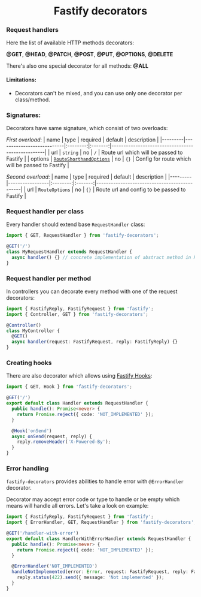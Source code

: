 <h1 style="text-align: center">Fastify decorators</h1>

### Request handlers

Here the list of available HTTP methods decorators:

**@GET**, **@HEAD**, **@PATCH**, **@POST**, **@PUT**, **@OPTIONS**, **@DELETE**

There's also one special decorator for all methods: **@ALL**

#### Limitations:

- Decorators can't be mixed, and you can use only one decorator per class/method.

### Signatures:

Decorators have same signature, which consist of two overloads:

_First overload_:
| name | type | required | default | description |
|---------|---------------------------|:--------:|:-------:|--------------------------------------------------|
| url | `string` | no | `/` | Route url which will be passed to Fastify |
| options | [`RouteShorthandOptions`] | no | `{}` | Config for route which will be passed to Fastify |

_Second overload_:
| name | type | required | default | description |
|---------|-----------------|:--------:|:-------:|----------------------------------------------|
| url | `RouteOptions` | no | `{}` | Route url and config to be passed to Fastify |

### Request handler per class

Every handler should extend base `RequestHandler` class:

```ts
import { GET, RequestHandler } from 'fastify-decorators';

@GET('/')
class MyRequestHandler extends RequestHandler {
  async handler() {} // concrete implementation of abstract method in RequestHandler
}
```

### Request handler per method

In controllers you can decorate every method with one of the request decorators:

```ts
import { FastifyReply, FastifyRequest } from 'fastify';
import { Controller, GET } from 'fastify-decorators';

@Controller()
class MyController {
  @GET()
  async handler(request: FastifyRequest, reply: FastifyReply) {}
}
```

### Creating hooks

There are also decorator which allows using [Fastify Hooks]:

```ts
import { GET, Hook } from 'fastify-decorators';

@GET('/')
export default class Handler extends RequestHandler {
  public handle(): Promise<never> {
    return Promise.reject({ code: 'NOT_IMPLEMENTED' });
  }

  @Hook('onSend')
  async onSend(request, reply) {
    reply.removeHeader('X-Powered-By');
  }
}
```

### Error handling

`fastify-decorators` provides abilities to handle error with `@ErrorHandler` decorator.

Decorator may accept error code or type to handle or be empty which means will handle all errors. Let's take a look on example:

```ts
import { FastifyReply, FastifyRequest } from 'fastify';
import { ErrorHandler, GET, RequestHandler } from 'fastify-decorators';

@GET('/handler-with-error')
export default class HandlerWithErrorHandler extends RequestHandler {
  public handle(): Promise<never> {
    return Promise.reject({ code: 'NOT_IMPLEMENTED' });
  }

  @ErrorHandler('NOT_IMPLEMENTED')
  handleNotImplemented(error: Error, request: FastifyRequest, reply: FastifyReply): void {
    reply.status(422).send({ message: 'Not implemented' });
  }
}
```

[fastify hooks]: https://github.com/fastify/fastify/blob/master/docs/Hooks.md
[`routeshorthandoptions`]: https://github.com/fastify/fastify/blob/master/docs/Routes.md#shorthand-declaration
